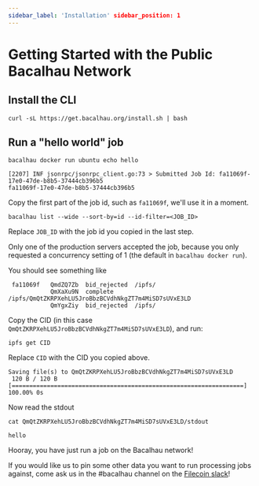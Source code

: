 ```yaml
---
sidebar_label: 'Installation' sidebar_position: 1
---
```


# Getting Started with the Public Bacalhau Network

## Install the CLI

```
curl -sL https://get.bacalhau.org/install.sh | bash
```

## Run a "hello world" job

```
bacalhau docker run ubuntu echo hello
```

```
[2207] INF jsonrpc/jsonrpc_client.go:73 > Submitted Job Id: fa11069f-17e0-47de-b8b5-37444cb396b5
fa11069f-17e0-47de-b8b5-37444cb396b5
```
Copy the first part of the job id, such as `fa11069f`, we'll use it in a moment.


```
bacalhau list --wide --sort-by=id --id-filter=<JOB_ID>
```

Replace `JOB_ID` with the job id you copied in the last step.

Only one of the production servers accepted the job, because you only requested a concurrency setting of 1 (the default in `bacalhau docker run`).

You should see something like
```
 fa11069f   QmdZQ7Zb  bid_rejected  /ipfs/
            QmXaXu9N  complete      /ipfs/QmQtZKRPXehLU5JroBbzBCVdhNkgZT7m4MiSD7sUVxE3LD
            QmYgxZiy  bid_rejected  /ipfs/
```

Copy the CID (in this case `QmQtZKRPXehLU5JroBbzBCVdhNkgZT7m4MiSD7sUVxE3LD`), and run:

```
ipfs get CID
```
Replace `CID` with the CID you copied above.

```
Saving file(s) to QmQtZKRPXehLU5JroBbzBCVdhNkgZT7m4MiSD7sUVxE3LD
 120 B / 120 B [==================================================================] 100.00% 0s
```

Now read the stdout
```
cat QmQtZKRPXehLU5JroBbzBCVdhNkgZT7m4MiSD7sUVxE3LD/stdout
```

```
hello
```

Hooray, you have just run a job on the Bacalhau network!


If you would like us to pin some other data you want to run processing jobs against, come ask us in the #bacalhau channel on the [Filecoin slack](https://filecoin.io/slack)!
